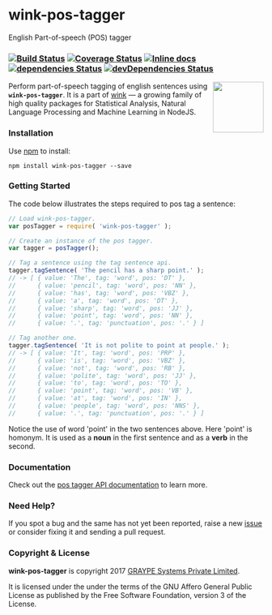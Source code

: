 # wink-pos-tagger

English Part-of-speech (POS) tagger

### [![Build Status](https://api.travis-ci.org/winkjs/wink-pos-tagger.svg?branch=master)](https://travis-ci.org/winkjs/wink-pos-tagger) [![Coverage Status](https://coveralls.io/repos/github/winkjs/wink-pos-tagger/badge.svg?branch=master)](https://coveralls.io/github/winkjs/wink-pos-tagger?branch=master) [![Inline docs](http://inch-ci.org/github/winkjs/wink-pos-tagger.svg?branch=master)](http://inch-ci.org/github/winkjs/wink-pos-tagger) [![dependencies Status](https://david-dm.org/winkjs/wink-pos-tagger/status.svg)](https://david-dm.org/winkjs/wink-pos-tagger) [![devDependencies Status](https://david-dm.org/winkjs/wink-pos-tagger/dev-status.svg)](https://david-dm.org/winkjs/wink-pos-tagger?type=dev)

[<img align="right" src="https://decisively.github.io/wink-logos/logo-title.png" width="100px" >](http://winkjs.org/)

Perform part-of-speech tagging of english sentences using **`wink-pos-tagger`**. It is a part of [wink](http://winkjs.org/) — a growing family of high quality packages for Statistical Analysis, Natural Language Processing and Machine Learning in NodeJS.

### Installation

Use [npm](https://www.npmjs.com/package/wink-pos-tagger) to install:

    npm install wink-pos-tagger --save

### Getting Started
The code below illustrates the steps required to pos tag a sentence:
```javascript
// Load wink-pos-tagger.
var posTagger = require( 'wink-pos-tagger' );

// Create an instance of the pos tagger.
var tagger = posTagger();

// Tag a sentence using the tag sentence api.
tagger.tagSentence( 'The pencil has a sharp point.' );
// -> [ { value: 'The', tag: 'word', pos: 'DT' },
//      { value: 'pencil', tag: 'word', pos: 'NN' },
//      { value: 'has', tag: 'word', pos: 'VBZ' },
//      { value: 'a', tag: 'word', pos: 'DT' },
//      { value: 'sharp', tag: 'word', pos: 'JJ' },
//      { value: 'point', tag: 'word', pos: 'NN' },
//      { value: '.', tag: 'punctuation', pos: '.' } ]

// Tag another one.
tagger.tagSentence( 'It is not polite to point at people.' );
// -> [ { value: 'It', tag: 'word', pos: 'PRP' },
//      { value: 'is', tag: 'word', pos: 'VBZ' },
//      { value: 'not', tag: 'word', pos: 'RB' },
//      { value: 'polite', tag: 'word', pos: 'JJ' },
//      { value: 'to', tag: 'word', pos: 'TO' },
//      { value: 'point', tag: 'word', pos: 'VB' },
//      { value: 'at', tag: 'word', pos: 'IN' },
//      { value: 'people', tag: 'word', pos: 'NNS' },
//      { value: '.', tag: 'punctuation', pos: '.' } ]
```

Notice the use of word 'point' in the two sentences above. Here 'point' is homonym. It is used as a **noun**  in the first sentence and as a **verb** in the second.

### Documentation
Check out the [pos tagger API documentation](http://winkjs.org/wink-pos-tagger/) to learn more.

### Need Help?

If you spot a bug and the same has not yet been reported, raise a new [issue](https://github.com/winkjs/wink-pos-tagger/issues) or consider fixing it and sending a pull request.

### Copyright & License

**wink-pos-tagger** is copyright 2017 [GRAYPE Systems Private Limited](http://graype.in/).

It is licensed under the under the terms of the GNU Affero General Public License as published by the Free
Software Foundation, version 3 of the License.
